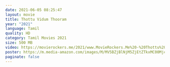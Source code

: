 ```yaml
---
date: 2021-06-05 08:25:47
layout: movie
title: Thottu Vidum Thooram
year: "2021"
language: Tamil
quality: HD
category: Tamil Movies 2021
size: 500 MB
video: https://movierockers.me/2021/www.MovieRockers.Me%20-%20Thottu%20Vidum%20Thooram%20(2021)%20Tamil%20HDRip%20480p%20Single%20Part.mp4
poster: https://m.media-amazon.com/images/M/MV5BZjBlNjM5ZjEtZTkxMC00Mjc5LTgyNmItMGE4NGZlODc0NmExXkEyXkFqcGdeQXVyNTM0MDc1ODE@._V1_UY1200_CR135,0,630,1200_AL_.jpg
paginate: false
---
```

